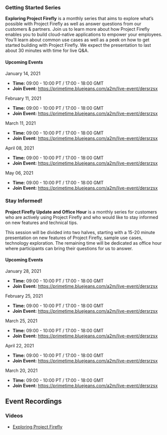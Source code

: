 
### Getting Started Series

**Exploring Project Firefly** is a monthly series that aims to explore what’s possible with Project Firefly as well as answer questions from our customers & partners. Join us to learn more about how Project Firefly enables you to build cloud-native applications to empower your employees. You’ll learn about common use cases as well as a peek on how to get started building with Project Firefly. We expect the presentation to last about 30 minutes with time for live Q&A.

#### Upcoming Events

January 14, 2021
- **Time:** 09:00 - 10:00 PT / 17:00 - 18:00 GMT
- **Join Event:** https://primetime.bluejeans.com/a2m/live-event/dersrzsx

February 11, 2021
- **Time:** 09:00 - 10:00 PT / 17:00 - 18:00 GMT
- **Join Event:** https://primetime.bluejeans.com/a2m/live-event/dersrzsx

March 11, 2021
- **Time:** 09:00 - 10:00 PT / 17:00 - 18:00 GMT
- **Join Event:** https://primetime.bluejeans.com/a2m/live-event/dersrzsx

April 08, 2021
- **Time:** 09:00 - 10:00 PT / 17:00 - 18:00 GMT
- **Join Event:** https://primetime.bluejeans.com/a2m/live-event/dersrzsx

May 06, 2021
- **Time:** 09:00 - 10:00 PT / 17:00 - 18:00 GMT
- **Join Event:** https://primetime.bluejeans.com/a2m/live-event/dersrzsx

### Stay Informed!

**Project Firefly Update and Office Hour** is a monthly series for customers who are actively using Project Firefly and who would like to stay informed on new features and technical tips. 

This session will be divided into two halves, starting with a 15-20 minute presentation on new features of Project Firefly, sample use cases, technology exploration. The remaining time will be dedicated as office hour where participants can bring their questions for us to answer.

#### Upcoming Events



January 28, 2021
- **Time:** 09:00 - 10:00 PT / 17:00 - 18:00 GMT
- **Join Event:** https://primetime.bluejeans.com/a2m/live-event/dersrzsx

February 25, 2021
- **Time:** 09:00 - 10:00 PT / 17:00 - 18:00 GMT
- **Join Event:** https://primetime.bluejeans.com/a2m/live-event/dersrzsx

March 25, 2021
- **Time:** 09:00 - 10:00 PT / 17:00 - 18:00 GMT
- **Join Event:** https://primetime.bluejeans.com/a2m/live-event/dersrzsx

April 22, 2021
- **Time:** 09:00 - 10:00 PT / 17:00 - 18:00 GMT
- **Join Event:** https://primetime.bluejeans.com/a2m/live-event/dersrzsx

March 20, 2021
- **Time:** 09:00 - 10:00 PT / 17:00 - 18:00 GMT
- **Join Event:** https://primetime.bluejeans.com/a2m/live-event/dersrzsx


## Event Recordings

### Videos

* [Exploring Project Firefly](https://youtu.be/kd2i50J9MZI)
